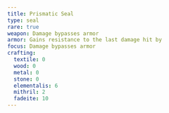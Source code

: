 ```yaml
---
title: Prismatic Seal
type: seal
rare: true
weapon: Damage bypasses armor
armor: Gains resistance to the last damage hit by
focus: Damage bypasses armor
crafting:
  textile: 0
  wood: 0
  metal: 0
  stone: 0
  elementalis: 6
  mithril: 2
  fadeite: 10
---
```


